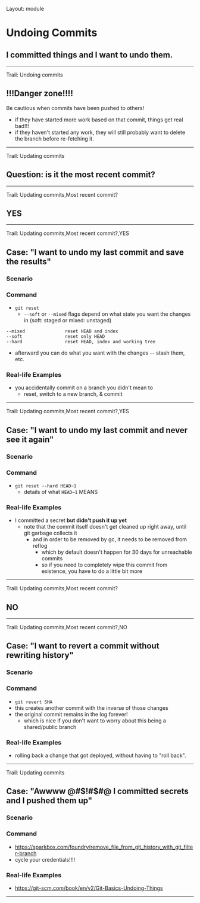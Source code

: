Layout: module

# Undoing Commits

## I committed things and I want to undo them.

---

Trail: Undoing commits

## !!!Danger zone!!!!

Be cautious when commits have been pushed to others!

- if they have started more work based on that commit, things get real bad!!!
- if they haven't started any work, they will still probably want to delete the branch before re-fetching it.

---

Trail: Updating commits

## Question: is it the most recent commit?

---

Trail: Updating commits,Most recent commit?

## YES

---

Trail: Updating commits,Most recent commit?,YES

## Case: "I want to undo my last commit and save the results"

### Scenario

### Command

- `git reset`
  - `--soft` or `--mixed` flags depend on what state you want the changes in (soft: staged or mixed: unstaged)

```
--mixed               reset HEAD and index
--soft                reset only HEAD
--hard                reset HEAD, index and working tree
```

- afterward you can do what you want with the changes -- stash them, etc.

### Real-life Examples

- you accidentally commit on a branch you didn't mean to
  - reset, switch to a new branch, & commit

---

Trail: Updating commits,Most recent commit?,YES

## Case: "I want to undo my last commit and never see it again"

### Scenario

### Command

- `git reset --hard HEAD~1`
  - details of what `HEAD~1` MEANS

### Real-life Examples

- I committed a secret **but didn't push it up yet**
  - note that the commit itself doesn't get cleaned up right away, until git garbage collects it
    - and in order to be removed by gc, it needs to be removed from reflog
      - which by default doesn't happen for 30 days for unreachable commits
      - so if you need to completely wipe this commit from existence, you have to do a little bit more

---

Trail: Updating commits,Most recent commit?

## NO

---

Trail: Updating commits,Most recent commit?,NO

## Case: "I want to revert a commit without rewriting history"

### Scenario

### Command

- `git revert SHA`
- this creates another commit with the inverse of those changes
- the original commit remains in the log forever!
  - which is nice if you don't want to worry about this being a shared/public branch

### Real-life Examples

- rolling back a change that got deployed, without having to "roll back".

---

Trail: Updating commits

## Case: "Awwww @#$!#$#@ I committed secrets and I pushed them up"

### Scenario

### Command

- https://sparkbox.com/foundry/remove_file_from_git_history_with_git_filter-branch
- cycle your credentials!!!!

### Real-life Examples

- https://git-scm.com/book/en/v2/Git-Basics-Undoing-Things

---
